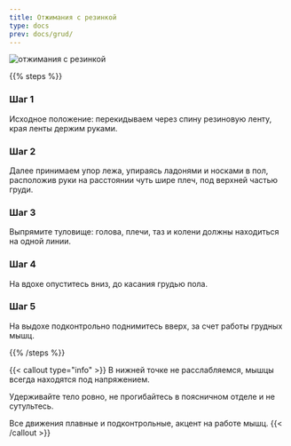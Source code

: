 ```yaml
---
title: Отжимания с резинкой
type: docs
prev: docs/grud/
---
```

![отжимания с резинкой](https://github.com/user-attachments/assets/ae379278-3f9a-4b6c-8f70-62feb52c2051)

{{% steps %}}

### Шаг 1
Исходное положение:
перекидываем через спину резиновую ленту, края ленты держим руками.

### Шаг 2
Далее принимаем упор лежа, упираясь ладонями и носками в пол, расположив руки на расстоянии чуть шире плеч, под верхней частью груди.

### Шаг 3
Выпрямите туловище: голова, плечи, таз и колени должны находиться на одной линии.

### Шаг 4
На вдохе опуститесь вниз, до касания грудью пола.

### Шаг 5
На выдохе подконтрольно поднимитесь вверх, за счет работы грудных мышц.

{{% /steps %}}

{{< callout type="info" >}}
В нижней точке не расслабляемся, мышцы всегда находятся под напряжением.

﻿﻿Удерживайте тело ровно, не прогибайтесь в поясничном отделе и не сутультесь.

Все движения плавные и подконтрольные, акцент на работе мышц.
{{< /callout >}}

